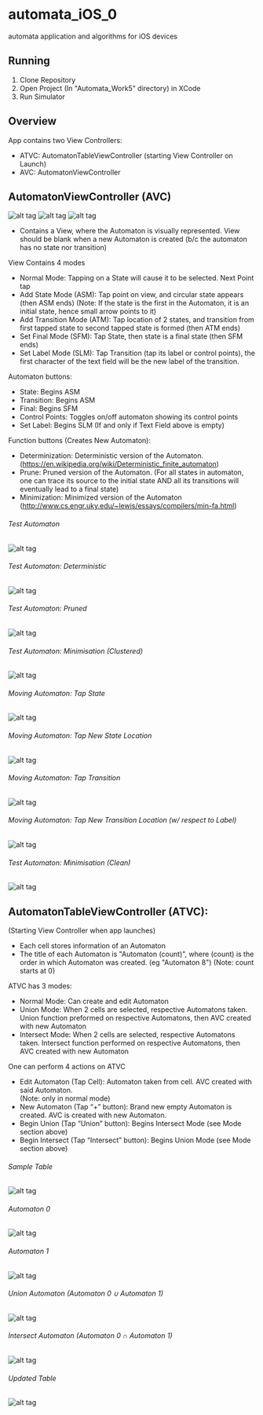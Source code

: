# automata_iOS_0

automata application and algorithms for iOS devices

## Running

1. Clone Repository
2. Open Project (In "Automata_Work5" directory) in XCode
3. Run Simulator

## Overview

App contains two View Controllers:

* ATVC: AutomatonTableViewController (starting View Controller on Launch)
* AVC: AutomatonViewController



## AutomatonViewController (AVC)

![alt tag](https://github.com/jeremieroche/automata_iOS_0/blob/master/Automaton_Pics/Blank_AVC.png)
![alt tag](https://github.com/jeremieroche/automata_iOS_0/blob/master/Automaton_Pics/Sample_AVC_0.png)
![alt tag](https://github.com/jeremieroche/automata_iOS_0/blob/master/Automaton_Pics/Sample_AVC_1.png)


* Contains a View, where the Automaton is visually represented. View should be blank when a new Automaton is created (b/c the automaton has no state nor transition)

View Contains 4 modes
* Normal Mode: Tapping on a State will cause it to be selected. Next Point tap 
* Add State Mode (ASM): Tap point on view, and circular state appears (then ASM ends) (Note: If the state is the first in the Automaton, it is an initial state, hence small arrow points to it)
* Add Transition Mode (ATM): Tap location of 2 states, and transition from first tapped state to second tapped state is formed (then ATM ends)
* Set Final Mode (SFM): Tap State, then state is a final state (then SFM ends)
* Set Label Mode (SLM): Tap Transition (tap its label or control points), the first character of the text field will be the new label of the transition.

Automaton buttons:
* State: Begins ASM
* Transition: Begins ASM
* Final: Begins SFM
* Control Points: Toggles on/off automaton showing its control points
* Set Label: Begins SLM (If and only if Text Field above is empty)

Function buttons (Creates New Automaton):
* Determinization: Deterministic version of the Automaton. (https://en.wikipedia.org/wiki/Deterministic_finite_automaton)
* Prune: Pruned version of the Automaton. (For all states in automaton, one can trace its source to the initial state AND all its transitions will eventually lead to a final state)
* Minimization: Minimized version of the Automaton (http://www.cs.engr.uky.edu/~lewis/essays/compilers/min-fa.html)

###### Test Automaton

![alt tag](https://github.com/jeremieroche/automata_iOS_0/blob/master/Automaton_Pics/TestAuto.png)

###### Test Automaton: Deterministic

![alt tag](https://github.com/jeremieroche/automata_iOS_0/blob/master/Automaton_Pics/TestAuto_Deterministic.png)

###### Test Automaton: Pruned

![alt tag](https://github.com/jeremieroche/automata_iOS_0/blob/master/Automaton_Pics/TestAuto_Pruned.png)

###### Test Automaton: Minimisation (Clustered)

![alt tag](https://github.com/jeremieroche/automata_iOS_0/blob/master/Automaton_Pics/TestAuto_Minimisation.png)

###### Moving Automaton: Tap State

![alt tag](https://github.com/jeremieroche/automata_iOS_0/blob/master/Automaton_Pics/TestAuto_Minimisation_1.png)

###### Moving Automaton: Tap New State Location

![alt tag](https://github.com/jeremieroche/automata_iOS_0/blob/master/Automaton_Pics/TestAuto_Minimisation_2.png)

###### Moving Automaton: Tap Transition

![alt tag](https://github.com/jeremieroche/automata_iOS_0/blob/master/Automaton_Pics/TestAuto_Minimisation_3.png)

###### Moving Automaton: Tap New Transition Location (w/ respect to Label)

![alt tag](https://github.com/jeremieroche/automata_iOS_0/blob/master/Automaton_Pics/TestAuto_Minimisation_4.png)

###### Test Automaton: Minimisation (Clean)

![alt tag](https://github.com/jeremieroche/automata_iOS_0/blob/master/Automaton_Pics/TestAuto_Minimisation_Final.png)



## AutomatonTableViewController (ATVC):
(Starting View Controller when app launches)

* Each cell stores information of an Automaton
* The title of each Automaton is "Automaton (count)", where (count) is the order in which Automaton was created. (eg "Automaton 8")
(Note: count starts at 0)

ATVC has 3 modes:

* Normal Mode: Can create and edit Automaton
* Union Mode: When 2 cells are selected, respective Automatons taken. Union function preformed on respective Automatons, then AVC created with new Automaton  
* Intersect Mode: When 2 cells are selected, respective Automatons taken. Intersect function performed on respective Automatons, then AVC created with new Automaton 

One can perform 4 actions on ATVC

* Edit Automaton (Tap Cell): Automaton taken from cell. AVC created with said Automaton.  
(Note: only in normal mode)
* New Automaton (Tap “+” button): Brand new empty Automaton is created. AVC is created with new Automaton.
* Begin Union (Tap “Union” button): Begins Intersect Mode (see Mode section above)
* Begin Intersect (Tap “Intersect” button): Begins Union Mode (see Mode section above)


###### Sample Table

![alt tag](https://github.com/jeremieroche/automata_iOS_0/blob/master/Automaton_Pics/Sample_ATVC.png)

###### Automaton 0

![alt tag](https://github.com/jeremieroche/automata_iOS_0/blob/master/Automaton_Pics/Automaton_0.png)

###### Automaton 1

![alt tag](https://github.com/jeremieroche/automata_iOS_0/blob/master/Automaton_Pics/Automaton_1.png)

###### Union Automaton (Automaton 0 ∪ Automaton 1)

![alt tag](https://github.com/jeremieroche/automata_iOS_0/blob/master/Automaton_Pics/Union_auto0_auto1.png)

###### Intersect Automaton (Automaton 0 ∩ Automaton 1)

![alt tag](https://github.com/jeremieroche/automata_iOS_0/blob/master/Automaton_Pics/Intersect_auto0_auto1.png)

###### Updated Table

![alt tag](https://github.com/jeremieroche/automata_iOS_0/blob/master/Automaton_Pics/Updated_ATVC.png)


